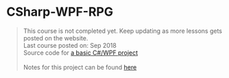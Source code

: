 # CSharp-WPF-RPG
> This course is not completed yet. Keep updating as more lessons gets posted on the website.  
> Last course posted on: Sep 2018  
Source code for [a basic C#/WPF project](http://scottlilly.com/build-a-cwpf-rpg/) </br></br>
Notes for this project can be found [here](http:s://docs.google.com/document/d/1RgJ3ABKPzAVcx7fH3oYxvioPzmoO3VWCYVW8Vx8rp-I/edit?usp=sharing)
